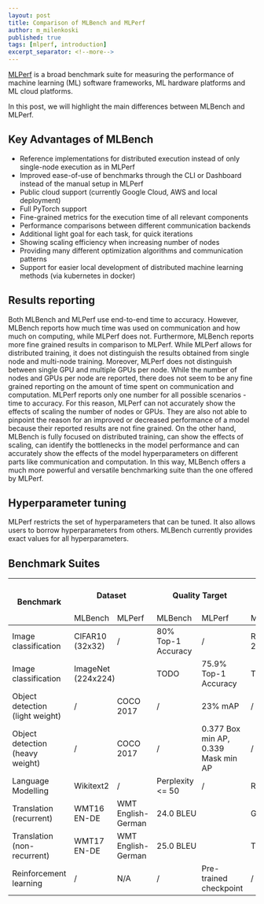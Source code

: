 ```yaml
---
layout: post
title: Comparison of MLBench and MLPerf
author: m_milenkoski
published: true
tags: [mlperf, introduction]
excerpt_separator: <!--more-->
---
```


[MLPerf](https://mlperf.org/) is a broad benchmark suite for measuring the performance of machine learning (ML) software frameworks, ML hardware platforms and ML cloud platforms. 

In this post, we will highlight the main differences between MLBench and MLPerf. 

<!--more-->


## Key Advantages of MLBench

- Reference implementations for distributed execution instead of only single-node execution as in MLPerf
- Improved ease-of-use of benchmarks through the CLI or Dashboard instead of the manual setup in MLPerf
- Public cloud support (currently Google Cloud, AWS and local deployment)
- Full PyTorch support
- Fine-grained metrics for the execution time of all relevant components
- Performance comparisons between different communication backends
- Additional light goal for each task, for quick iterations
- Showing scaling efficiency when increasing number of nodes
- Providing many different optimization algorithms and communication patterns
- Support for easier local development of distributed machine learning methods (via kubernetes in docker)

## Results reporting

Both MLBench and MLPerf use end-to-end time to accuracy. However, MLBench reports how much time was used on communication and how much on computing, while MLPerf does not. Furthermore, MLBench reports more fine grained results in comparison to MLPerf. While MLPerf allows for distributed training, it does not distinguish the results obtained from single node and multi-node training. Moreover, MLPerf does not distinguish between single GPU and multiple GPUs per node. While the number of nodes and GPUs per node are reported, there does not seem to be any fine grained reporting on the amount of time spent on communication and computation. MLPerf reports only one number for all possible scenarios - time to accuracy. For this reason, MLPerf can not accurately show the effects of scaling the number of nodes or GPUs. They are also not able to pinpoint the reason for an improved or decreased performance of a model because their reported results are not fine grained. On the other hand, MLBench is fully focused on distributed training, can show the effects of scaling, can identify the bottlenecks in the model performance and can accurately show the effects of the model hyperparameters on different parts like communication and computation. In this way, MLBench offers a much more powerful and versatile benchmarking suite than the one offered by MLPerf. 

## Hyperparameter tuning

MLPerf restricts the set of hyperparameters that can be tuned. It also allows users to borrow hyperparameters from others. MLBench currently provides exact values for all hyperparameters.

## Benchmark Suites

<table>
<thead>
  <tr>
    <th rowspan="2">Benchmark</th>
    <th colspan="2">Dataset</th>
    <th colspan="2">Quality Target</th>
    <th colspan="2">Reference Implementation Model</th>
    <th colspan="2">Frameworks</th>
  </tr>
  <tr>
    <td>MLBench</td>
    <td>MLPerf</td>
    <td>MLBench</td>
    <td>MLPerf</td>
    <td>MLBench</td>
    <td>MLPerf</td>
    <td>MLBench</td>
    <td>MLPerf</td>
  </tr>
</thead>
<tbody>
  <tr>
    <td>Image classification</td>
    <td>CIFAR10 (32x32)</td>
    <td>/</td>
    <td>80% Top-1 Accuracy</td>
    <td>/</td>
    <td>ResNet-20</td>
    <td>/</td>
    <td>PyTorch, Tensorflow</td>
    <td>/</td>
  </tr>
  <tr>
    <td>Image classification</td>
    <td colspan="2">ImageNet (224x224)</td>
    <td>TODO</td>
    <td>75.9% Top-1 Accuracy</td>
    <td>TODO</td>
    <td>Resnet-50 v1.5</td>
    <td>TODO</td>
    <td>MXNet, Tensorflow</td>
  </tr>
  <tr>
    <td>Object detection (light weight)</td>
    <td>/</td>
    <td>COCO 2017</td>
    <td>/</td>
    <td>23% mAP</td>
    <td>/</td>
    <td>SSD-ResNet34</td>
    <td>/</td>
    <td>Tensorflow, PyTorch</td>
  </tr>
  <tr>
    <td>Object detection (heavy weight)</td>
    <td>/</td>
    <td>COCO 2017</td>
    <td>/</td>
    <td>0.377 Box min AP, 0.339 Mask min AP</td>
    <td>/</td>
    <td>Mask R-CNN</td>
    <td>/</td>
    <td>Tensorflow, PyTorch</td>
  </tr>
  <tr>
    <td>Language Modelling</td>
    <td>Wikitext2</td>
    <td>/</td>
    <td>Perplexity &lt;= 50</td>
    <td>/</td>
    <td>RNN-LM</td>
    <td>/</td>
    <td>PyTorch</td>
    <td>/</td>
  </tr>
  <tr>
    <td>Translation (recurrent)</td>
    <td>WMT16 EN-DE</td>
    <td>WMT English-German</td>
    <td colspan="2">24.0 BLEU</td>
    <td colspan="2">GNMT</td>
    <td>PyTorch</td>
    <td>Tensorflow, PyTorch</td>
  </tr>
  <tr>
    <td>Translation (non-recurrent)</td>
    <td>WMT17 EN-DE</td>
    <td>WMT English-German</td>
    <td colspan="2">25.0 BLEU</td>
    <td colspan="2">Transformer</td>
    <td>PyTorch</td>
    <td>Tensorflow, PyTorch</td>
  </tr>
  <tr>
    <td>Reinforcement learning</td>
    <td>/</td>
    <td>N/A</td>
    <td>/</td>
    <td>Pre-trained checkpoint</td>
    <td>/</td>
    <td>Mini Go</td>
    <td>/</td>
    <td>Tensorflow</td>
  </tr>
</tbody>
</table>
